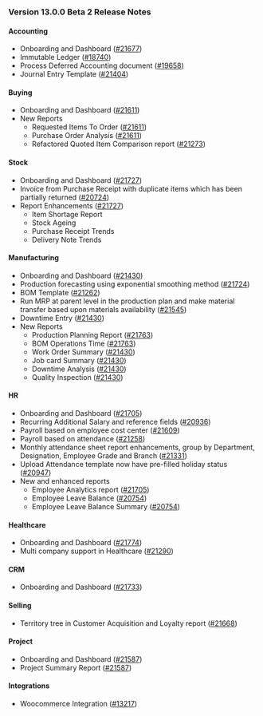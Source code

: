 ### Version 13.0.0 Beta 2 Release Notes

#### Accounting
- Onboarding and Dashboard ([#21677](https://github.com/frappe/erpnext/pull/21677))
- Immutable Ledger ([#18740](https://github.com/frappe/erpnext/pull/18740))
- Process Deferred Accounting document ([#19658](https://github.com/frappe/erpnext/pull/19658))
- Journal Entry Template ([#21404](https://github.com/frappe/erpnext/pull/21404))


#### Buying
- Onboarding and Dashboard ([#21611](https://github.com/frappe/erpnext/pull/21611))
- New Reports
    - Requested Items To Order ([#21611](https://github.com/frappe/erpnext/pull/21611))
    - Purchase Order Analysis ([#21611](https://github.com/frappe/erpnext/pull/21611))
    - Refactored Quoted Item Comparison report ([#21273](https://github.com/frappe/erpnext/pull/21273))

#### Stock
- Onboarding and Dashboard ([#21727](https://github.com/frappe/erpnext/pull/21727))
- Invoice from Purchase Receipt with duplicate items which has been partially returned ([#20724](https://github.com/frappe/erpnext/pull/20724))
- Report Enhancements ([#21727](https://github.com/frappe/erpnext/pull/21727))
    - Item Shortage Report
    - Stock Ageing
    - Purchase Receipt Trends
    - Delivery Note Trends

#### Manufacturing
- Onboarding and Dashboard ([#21430](https://github.com/frappe/erpnext/pull/21430))
- Production forecasting using exponential smoothing method ([#21724](https://github.com/frappe/erpnext/pull/21724))
- BOM Template ([#21262](https://github.com/frappe/erpnext/pull/21262))
- Run MRP at parent level in the production plan and make material transfer based upon materials availability ([#21545](https://github.com/frappe/erpnext/pull/21545))
- Downtime Entry ([#21430](https://github.com/frappe/erpnext/pull/21430))
- New Reports
    - Production Planning Report ([#21763](https://github.com/frappe/erpnext/pull/21763))
    - BOM Operations Time ([#21763](https://github.com/frappe/erpnext/pull/21763))
    - Work Order Summary ([#21430](https://github.com/frappe/erpnext/pull/21430))
    - Job card Summary ([#21430](https://github.com/frappe/erpnext/pull/21430))
    - Downtime Analysis ([#21430](https://github.com/frappe/erpnext/pull/21430))
    - Quality Inspection ([#21430](https://github.com/frappe/erpnext/pull/21430))


#### HR
- Onboarding and Dashboard ([#21705](https://github.com/frappe/erpnext/pull/21705))
- Recurring Additional Salary and reference fields ([#20936](https://github.com/frappe/erpnext/pull/20936))
- Payroll based on employee cost center ([#21609](https://github.com/frappe/erpnext/pull/21609))
- Payroll based on attendance ([#21258](https://github.com/frappe/erpnext/pull/21258))
- Monthly attendance sheet report enhancements, group by Department, Designation, Employee Grade and Branch ([#21331](https://github.com/frappe/erpnext/pull/21331))
- Upload Attendance template now have pre-filled holiday status ([#20947](https://github.com/frappe/erpnext/pull/20947))
- New and enhanced reports
    - Employee Analytics report ([#21705](https://github.com/frappe/erpnext/pull/21705))
    - Employee Leave Balance ([#20754](https://github.com/frappe/erpnext/pull/20754))
    - Employee Leave Balance Summary ([#20754](https://github.com/frappe/erpnext/pull/20754))

#### Healthcare
- Onboarding and Dashboard ([#21774](https://github.com/frappe/erpnext/pull/21774))
- Multi company support in Healthcare ([#21290](https://github.com/frappe/erpnext/pull/21290))

#### CRM
- Onboarding and Dashboard ([#21733](https://github.com/frappe/erpnext/pull/21733))

#### Selling
- Territory tree in Customer Acquisition and Loyalty report ([#21668](https://github.com/frappe/erpnext/pull/21668))

#### Project
- Onboarding and Dashboard ([#21587](https://github.com/frappe/erpnext/pull/21587))
- Project Summary Report ([#21587](https://github.com/frappe/erpnext/pull/21587))

#### Integrations
- Woocommerce Integration ([#13217](https://github.com/frappe/erpnext/pull/13217))